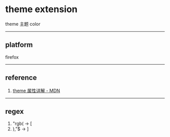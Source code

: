 # theme extension
  theme 主题 color

---

## platform
   firefox

---

## reference
1. [theme 属性详解 - MDN](https://developer.mozilla.org/en-US/docs/Mozilla/Add-ons/WebExtensions/manifest.json/theme)

---

## regex
1. "rgb\(  ->  [
2. \),"$   ->  ]
